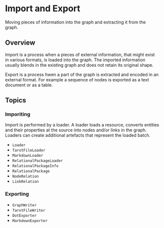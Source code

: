 # Import and Export

Moving pieces of information into the graph and extracting it from the graph.

## Overview

Import is a process when a pieces of external information, that might exist in
various formats, is loaded into the graph. The imported information usually
blends in the existing graph and does not retain its original shape.

Export is a process hwen a part of the graph is extracted and encoded in an
external format. For example a sequence of nodes is exported as a text document
or as a table.


## Topics

### Imporiting

Import is performed by a loader. A loader loads a resource, converts entities
and their properties at the source into nodes and/or links in the graph. Loaders
can create additional artefacts that represent the loaded batch.

- ``Loader``
- ``TarotFileLoader``
- ``MarkdownLoader``
- ``RelationalPackageLoader``
- ``RelationalPackageInfo``
- ``RelationalPackage``
- ``NodeRelation``
- ``LinkRelation``

### Exporting

- ``GraphWriter``
- ``TarotFileWriter``
- ``DotExporter``
- ``MarkdownExporter``
